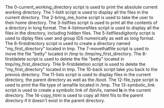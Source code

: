 The 0-current_working_directory script is used to print the absolute current working directory.
The 1-listit script is used to display all the files in the current directory.
The 2-bring_me_home script is used to take the user to their home directory.
The 3-listfiles script is used to print all the contents of a directory in long format.
The 4-listmorefiles script is used to display all the files in the directory, including hidden files.
The 5-listfilesdigitonly script is used to diplay files user and group IDS numerically as well as long format.
The 6-firstdirectory script is used to create a directory named "my_first_directory" located in tmp.
The 7-movethatfile script is used to move the file "betty" located in /tmp to /tmp/my_first_directory.
The 8-firstdelete script is used to delete the file "betty" located in tmp/my_first_directory.
THe 9-firstdeletion script is used to delete the "my_first_directory" located in tmp.
The 10-back script take you back to the previos directory.
The 11-lists script is used to display files in the current directory, the parent directory as well as the /boot.
The 12-file_type script is used to print the file type of iamafile located in /tmp.
The 13-symbolic_link script is used to create a symbolic link of /bin/ls, named __ls__ in the current directory.
The 14-copy_html is used to copy all html fils to the parent directory if it doesn't exist in the parent directory.

